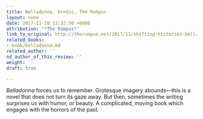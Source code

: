 ```yaml
---
title: Belladonna, Drndic, The Rumpus
layout: none
date: 2017-11-20 13:32:50 +0000
attribution: "*The Rumpus*"
link_to_original: http://therumpus.net/2017/11/shifting-histories-belladonna-by-dasa-drndic/
related_books:
- book/belladonna.md
related_author: ''
nd_author_of_this_review: ''
weight: ''
draft: true

---
```

_Belladonna_ forces us to remember. Grotesque imagery abounds—this is a novel that does not turn its gaze away. But then, sometimes the writing surprises us with humor, or beauty. A complicated, moving book which engages with the horrors of the past.